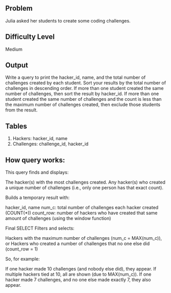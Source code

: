 ## Problem
Julia asked her students to create some coding challenges.

## Difficulty Level
Medium

## Output
Write a query to print the hacker_id, name, and the total number of challenges created by each student. Sort your results by the total number of challenges in descending order. If more than one student created the same number of challenges, then sort the result by hacker_id. If more than one student created the same number of challenges and the count is less than the maximum number of challenges created, then exclude those students from the result.

## Tables
1) Hackers: hacker_id, name
2) Challenges: challenge_id, hacker_id

## How query works:
This query finds and displays:

The hacker(s) with the most challenges created.
Any hacker(s) who created a unique number of challenges (i.e., only one person has that exact count).

Builds a temporary result with:

hacker_id, name
num_c: total number of challenges each hacker created (COUNT(*))
count_row: number of hackers who have created that same amount of challenges (using the window function)

Final SELECT
Filters and selects:

Hackers with the maximum number of challenges (num_c = MAX(num_c)), or
Hackers who created a number of challenges that no one else did (count_row = 1)

So, for example:

If one hacker made 10 challenges (and nobody else did), they appear.
If multiple hackers tied at 10, all are shown (due to MAX(num_c)).
If one hacker made 7 challenges, and no one else made exactly 7, they also appear.